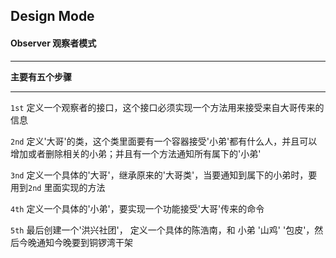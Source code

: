 ## Design Mode


#### Observer 观察者模式
____
**主要有五个步骤**
______
`1st` 定义一个观察者的接口，这个接口必须实现一个方法用来接受来自大哥传来的信息

`2nd` 定义'大哥'的类，这个类里面要有一个容器接受'小弟'都有什么人，并且可以增加或者删除相关的小弟；并且有一个方法通知所有属下的'小弟'

`3nd` 定义一个具体的'大哥'，继承原来的'大哥类'，当要通知到属下的小弟时，要用到`2nd` 里面实现的方法

`4th` 定义一个具体的'小弟'，要实现一个功能接受'大哥'传来的命令

`5th` 最后创建一个'洪兴社团'， 定义一个具体的陈浩南，和 小弟 '山鸡' '包皮'，然后今晚通知今晚要到铜锣湾干架
